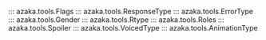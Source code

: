 ::: azaka.tools.Flags
::: azaka.tools.ResponseType
::: azaka.tools.ErrorType
::: azaka.tools.Gender
::: azaka.tools.Rtype
::: azaka.tools.Roles
::: azaka.tools.Spoiler
::: azaka.tools.VoicedType
::: azaka.tools.AnimationType
